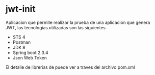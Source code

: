 # jwt-init

Aplicacion que permite realizar la prueba de una aplicacion que genera JWT, las tecnologias utilizadas son las siguientes

-	STS 4
-	Postman
-	JDK 8
-	Spring boot 2.3.4
-	Json Web Token


El detalle de librerias de puede ver a traves del archivo pom.xml
